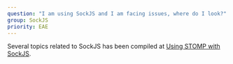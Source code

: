 ```yaml
---
question: "I am using SockJS and I am facing issues, where do I look?"
group: SockJS
priority: EAE
---
```


Several topics related to SockJS has been compiled at
[Using STOMP with SockJS](/guide/stompjs/rx-stomp/ng2-stompjs/2018/09/10/using-stomp-with-sockjs.html).
